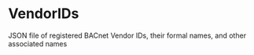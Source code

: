# VendorIDs
JSON file of registered BACnet Vendor IDs, their formal names, and other associated names
